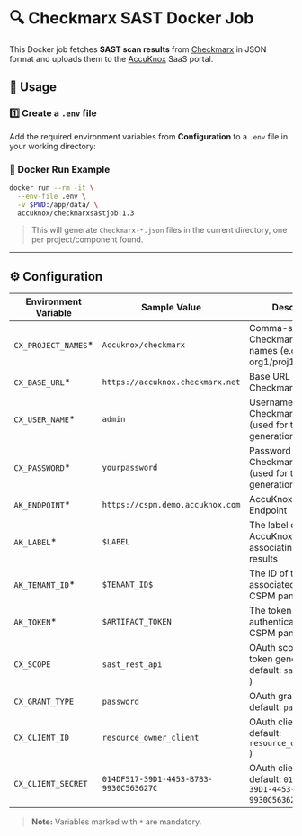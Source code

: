 # 🔍 Checkmarx SAST Docker Job

This Docker job fetches **SAST scan results** from [Checkmarx](https://www.checkmarx.com/) in JSON format and uploads them to the [AccuKnox](https://accuknox.com) SaaS portal.

## 🚀 Usage

### 1️⃣ Create a `.env` file
Add the required environment variables from **Configuration**  to a `.env` file in your working directory:

### 🐳 Docker Run Example

```bash
docker run --rm -it \
  --env-file .env \
  -v $PWD:/app/data/ \
  accuknox/checkmarxsastjob:1.3
```

> This will generate `Checkmarx-*.json` files in the current directory, one per project/component found.

---

## ⚙️ Configuration

| Environment Variable | Sample Value                           | Description                                        |
| ---------------- | -------------------------------------- | -------------------------------------------------------- |
| `CX_PROJECT_NAMES`\* | `Accuknox/checkmarx`                   | Comma-separated Checkmarx project names (e.g., org1/proj1,org2/proj2)                |
| `CX_BASE_URL`\*     | `https://accuknox.checkmarx.net`       | Base URL of the Checkmarx server                         |
| `CX_USER_NAME`\*    | `admin`                                | Username for Checkmarx login (used for token generation) |
| `CX_PASSWORD`\*     | `yourpassword`                         | Password for Checkmarx login (used for token generation) |
| `AK_ENDPOINT`\*| `https://cspm.demo.accuknox.com`       | AccuKnox CSPM API Endpoint                               |
| `AK_LABEL`\*        | `$LABEL `                              | The label created in AccuKnox SaaS for associating scan results |
| `AK_TENANT_ID`\*    | `$TENANT_ID$`                          |  The ID of the tenant associated with the CSPM panel   |
| `AK_TOKEN`\* | `$ARTIFACT_TOKEN`                    | The token for authenticating with the CSPM panel |
| `CX_SCOPE`          | `sast_rest_api`                        | OAuth scope used for token generation ( default: `sast_rest_api` ) |
| `CX_GRANT_TYPE`     | `password`                             | OAuth grant type ( default: `password` )                   |
| `CX_CLIENT_ID`      | `resource_owner_client`                | OAuth client ID ( default: `resource_owner_client` )       |
| `CX_CLIENT_SECRET`  | `014DF517-39D1-4453-B7B3-9930C563627C` | OAuth client secret  ( default: `014DF517-39D1-4453-B7B3-9930C563627C` ) |

> **Note:** Variables marked with `*` are mandatory.
